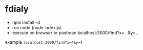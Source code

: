 # fdialy
- npm install -d
- run node (node index.js)
- execute on browser or postman localhost:3000/find?x=...&y=..

example `localhost:3000/find?x=4&y=4`
